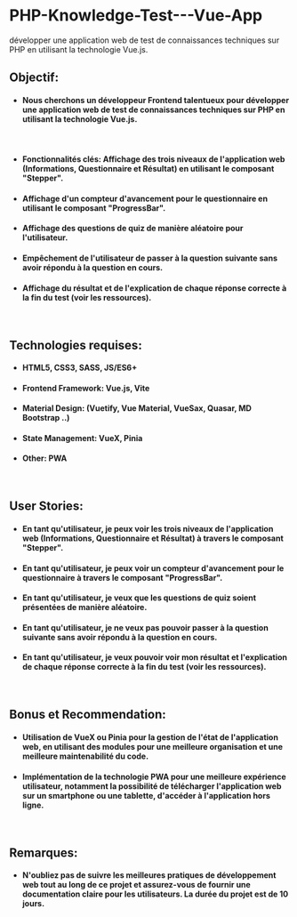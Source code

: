 # PHP-Knowledge-Test---Vue-App
 développer une application web de test de connaissances techniques sur PHP en utilisant la technologie Vue.js.

## Objectif:

* #### Nous cherchons un développeur Frontend talentueux pour développer une application web de test de connaissances techniques sur PHP en utilisant la technologie Vue.js.  

​

* #### Fonctionnalités clés: Affichage des trois niveaux de l'application web (Informations, Questionnaire et Résultat) en utilisant le composant "Stepper".  
* #### Affichage d'un compteur d'avancement pour le questionnaire en utilisant le composant "ProgressBar".  
* #### Affichage des questions de quiz de manière aléatoire pour l'utilisateur.  
* #### Empêchement de l'utilisateur de passer à la question suivante sans avoir répondu à la question en cours.  
* #### Affichage du résultat et de l'explication de chaque réponse correcte à la fin du test (voir les ressources).  
​

## Technologies requises:

* #### HTML5, CSS3, SASS, JS/ES6+  
* #### Frontend Framework: Vue.js, Vite  
* #### Material Design: (Vuetify, Vue Material, VueSax, Quasar, MD Bootstrap ..)  
* #### State Management: VueX, Pinia  
* #### Other: PWA  
​

## User Stories:

* #### En tant qu'utilisateur, je peux voir les trois niveaux de l'application web (Informations, Questionnaire et Résultat) à travers le composant "Stepper".  
* #### En tant qu'utilisateur, je peux voir un compteur d'avancement pour le questionnaire à travers le composant "ProgressBar".  
* #### En tant qu'utilisateur, je veux que les questions de quiz soient présentées de manière aléatoire.  
* #### En tant qu'utilisateur, je ne veux pas pouvoir passer à la question suivante sans avoir répondu à la question en cours.  
* #### En tant qu'utilisateur, je veux pouvoir voir mon résultat et l'explication de chaque réponse correcte à la fin du test (voir les ressources).  
​

## Bonus et Recommendation:

* #### Utilisation de VueX ou Pinia pour la gestion de l'état de l'application web, en utilisant des modules pour une meilleure organisation et une meilleure maintenabilité du code.  
* #### Implémentation de la technologie PWA pour une meilleure expérience utilisateur, notamment la possibilité de télécharger l'application web sur un smartphone ou une tablette, d'accéder à l'application hors ligne.  
​

## Remarques:  

* #### N'oubliez pas de suivre les meilleures pratiques de développement web tout au long de ce projet et assurez-vous de fournir une documentation claire pour les utilisateurs. La durée du projet est de 10 jours.  
